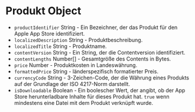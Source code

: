 # Produkt Object

* `productIdentifier` String - Ein Bezeichner, der das Produkt für den Apple App Store identifiziert.
* `localizedDescription` String - Produktbeschreibung.
* `localizedTitle` String - Produktname.
* `contentVersion` String - Ein String, der die Contentversion identifiziert.
* `contentLengths` Number[] - Gesamtgröße des Contents in Bytes.
* `price` Number - Produktkosten in Landeswährung.
* `formattedPrice` String - länderspezifisch formatierter Preis.
* `currencyCode` String - 3-Zeichen-Code, der die Währung eines Produkts auf der Grundlage der ISO 4217-Norm darstellt.
* `isDownloadable` Boolean - Ein boolescher Wert, der angibt, ob der App Store herunterladbare Inhalte für dieses Produkt hat. `true` wenn mindestens eine Datei mit dem Produkt verknüpft wurde.
